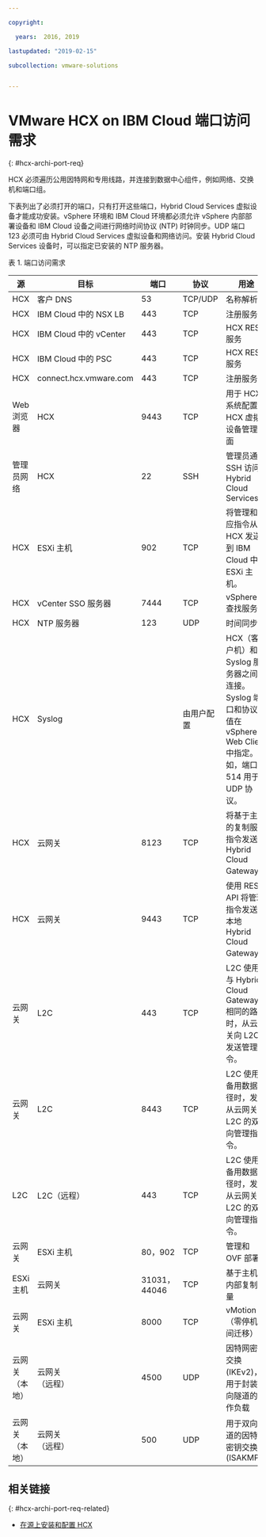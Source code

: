 ```yaml
---

copyright:

  years:  2016, 2019

lastupdated: "2019-02-15"

subcollection: vmware-solutions


---
```

# VMware HCX on IBM Cloud 端口访问需求
{: #hcx-archi-port-req}

HCX 必须遍历公用因特网和专用线路，并连接到数据中心组件，例如网络、交换机和端口组。

下表列出了必须打开的端口，只有打开这些端口，Hybrid Cloud Services 虚拟设备才能成功安装。vSphere 环境和 IBM Cloud 环境都必须允许 vSphere 内部部署设备和 IBM Cloud 设备之间进行网络时间协议 (NTP) 时钟同步。UDP 端口 123 必须可由 Hybrid Cloud Services 虚拟设备和网络访问。安装 Hybrid Cloud Services 设备时，可以指定已安装的 NTP 服务器。

表 1. 端口访问需求

|源|目标|端口|协议|用途|服务|
|--------|--------------|------|----------|-----------------|----------|
|HCX|客户 DNS|53|TCP/UDP|名称解析|DNS|
|HCX|IBM Cloud 中的 NSX LB|443|TCP|注册服务|HTTPS|
|HCX|IBM Cloud 中的 vCenter|443|TCP|HCX REST 服务|HTTPS|
|HCX|IBM Cloud 中的 PSC|443|TCP|HCX REST 服务|HTTPS|
|HCX|connect.hcx.vmware.com|443|TCP|注册服务|HTTPS|
|Web 浏览器|HCX|9443|TCP|用于 HCX 系统配置的 HCX 虚拟设备管理界面|HTTPS|
|管理员网络|HCX|22|SSH|管理员通过 SSH 访问 Hybrid Cloud Services|SSH|
|HCX|ESXi 主机|902|TCP|将管理和供应指令从 HCX 发送到 IBM Cloud 中的 ESXi 主机。|内部|
|HCX|vCenter SSO 服务器|7444|TCP|vSphere 查找服务|  |
|HCX|NTP 服务器|123|UDP|时间同步| |
|HCX|Syslog|   |由用户配置|HCX（客户机）和 Syslog 服务器之间的连接。Syslog 端口和协议的值在 vSphere Web Client 中指定。例如，端口 514 用于 UDP 协议。| |
|HCX|云网关|8123|TCP|将基于主机的复制服务指令发送到 Hybrid Cloud Gateway。|HTTP|
|HCX|云网关|9443|TCP|使用 REST API 将管理指令发送到本地 Hybrid Cloud Gateway。|HTTP</br>HTTPS|
|云网关|L2C|443|TCP|L2C 使用与 Hybrid Cloud Gateway 相同的路径时，从云网关向 L2C 发送管理指令。|HTTP</br>HTTPS|
|云网关|L2C|8443|TCP|L2C 使用备用数据路径时，发送从云网关到 L2C 的双向管理指令。|HTTP</br>HTTPS|
|L2C|L2C（远程）|443|TCP|L2C 使用备用数据路径时，发送从云网关到 L2C 的双向管理指令。|HTTP</br>HTTPS|
|云网关|ESXi 主机|80，902|TCP|管理和 OVF 部署|内部|
|ESXi 主机|云网关|31031，44046|TCP|基于主机的内部复制流量|内部|
|云网关|ESXi 主机|8000|TCP|vMotion（零停机时间迁移）|  |
|云网关（本地）|云网关</br>（远程）|4500|UDP|因特网密钥交换 (IKEv2)，用于封装双向隧道的工作负载|IPSEC|
|云网关（本地）|云网关</br>（远程）|500|UDP|用于双向隧道的因特网密钥交换 (ISAKMP)|IPSEC|

## 相关链接
{: #hcx-archi-port-req-related}

* [在源上安装和配置 HCX](/docs/services/vmwaresolutions/archiref/hcx-archi?topic=vmware-solutions-hcx-archi-install-cfg-src)
